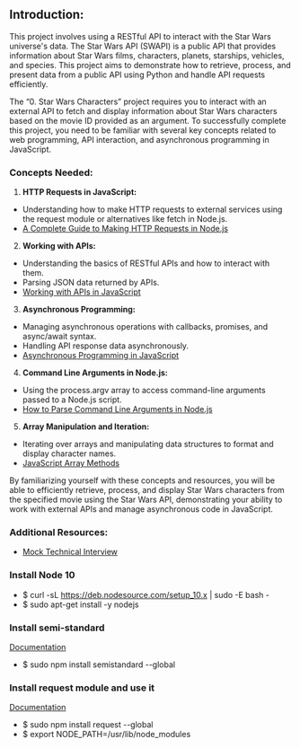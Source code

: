 ## Introduction:

This project involves using a RESTful API to interact with the Star Wars universe's data. The Star Wars API (SWAPI) is a public API that provides information about Star Wars films, characters, planets, starships, vehicles, and species. This project aims to demonstrate how to retrieve, process, and present data from a public API using Python and handle API requests efficiently.

The “0. Star Wars Characters” project requires you to interact with an external API to fetch and display information about Star Wars characters based on the movie ID provided as an argument. To successfully complete this project, you need to be familiar with several key concepts related to web programming, API interaction, and asynchronous programming in JavaScript.

### Concepts Needed:
1. **HTTP Requests in JavaScript:**

* Understanding how to make HTTP requests to external services using the request module or alternatives like fetch in Node.js.
* [A Complete Guide to Making HTTP Requests in Node.js](https://intranet.alxswe.com/rltoken/iRse23lnV4gAsD9JJTJMMQ)

2. **Working with APIs:**

* Understanding the basics of RESTful APIs and how to interact with them.
* Parsing JSON data returned by APIs.
* [Working with APIs in JavaScript](https://intranet.alxswe.com/rltoken/KyGS_uB68mLaP5irrH8JVA)

3. **Asynchronous Programming:**

* Managing asynchronous operations with callbacks, promises, and async/await syntax.
* Handling API response data asynchronously.
* [Asynchronous Programming in JavaScript](https://intranet.alxswe.com/rltoken/tdKMGJrRstCkXSReNfRFpQ)

4. **Command Line Arguments in Node.js:**

* Using the process.argv array to access command-line arguments passed to a Node.js script.
* [How to Parse Command Line Arguments in Node.js](https://intranet.alxswe.com/rltoken/oWBOWJZLF_D9GfOydPz6Kg)

5. **Array Manipulation and Iteration:**

* Iterating over arrays and manipulating data structures to format and display character names.
* [JavaScript Array Methods](https://intranet.alxswe.com/rltoken/8zdG036OYYvVco_AZTExoA)

By familiarizing yourself with these concepts and resources, you will be able to efficiently retrieve, process, and display Star Wars characters from the specified movie using the Star Wars API, demonstrating your ability to work with external APIs and manage asynchronous code in JavaScript.
### Additional Resources:
* [Mock Technical Interview](https://intranet.alxswe.com/rltoken/du6hlPQm6qi4A7eEursNhQ)

### Install Node 10
* $ curl -sL https://deb.nodesource.com/setup_10.x | sudo -E bash -
* $ sudo apt-get install -y nodejs

### Install semi-standard
[Documentation](https://intranet.alxswe.com/rltoken/WjMvQfBMKBdsNUuHyg55Dw)

* $ sudo npm install semistandard --global

### Install **request** module and use it
[Documentation](https://intranet.alxswe.com/rltoken/BWz2gc45S-nZaxEY6GA6Zw)

* $ sudo npm install request --global
* $ export NODE_PATH=/usr/lib/node_modules

